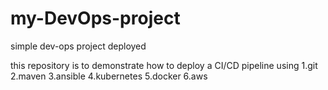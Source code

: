 # my-DevOps-project
simple dev-ops project deployed

this repository is to demonstrate how to deploy a CI/CD pipeline using 
1.git
2.maven
3.ansible
4.kubernetes
5.docker
6.aws
